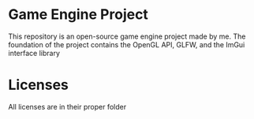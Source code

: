 <h1>Game Engine Project</h1>
<p text-align="center">This repository is an open-source game engine project made by me. The foundation of the project contains the OpenGL API, GLFW, and the ImGui interface library</p>

<h1>Licenses</h1>
<p>All licenses are in their proper folder</p>
